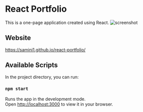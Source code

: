 # React Portfolio
This is a one-page application created using React.
![screenshot](https://user-images.githubusercontent.com/92944248/163890526-6d7c14e8-49c8-447e-9380-858062d7762d.png)

## Website
https://samini1.github.io/react-portfolio/

## Available Scripts

In the project directory, you can run:

### `npm start`

Runs the app in the development mode.\
Open [http://localhost:3000](http://localhost:3000) to view it in your browser.
